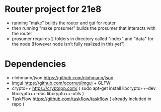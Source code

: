 # Router project for 21e8

- running "make" builds the router and gui for router
- then running "make prosumer" builds the prosumer that interacts with the router
- prosumer requires 2 folders in directory called "index" and "data" for the node (However node isn't fully realized in this yet")

# Dependencies
- nlohmann/json https://github.com/nlohmann/json
- imgui https://github.com/ocornut/imgui + GLFW
- crypto++ https://cryptopp.com/ ( sudo apt-get install libcrypto++-dev libcrypto++-doc libcrypto++-utils )
- TaskFlow https://github.com/taskflow/taskflow ( already included in repo )
